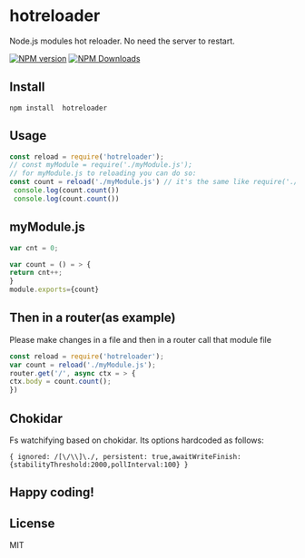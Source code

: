 # hotreloader
Node.js modules hot reloader. No need the server to restart.

[![NPM version](http://img.shields.io/npm/v/hotreloader.svg?style=flat)](https://npmjs.org/package/hotreloader) 
[![NPM Downloads](https://img.shields.io/npm/dm/hotreloader.svg?style=flat)](https://npmjs.org/package/hotreloader)

## Install

`npm install  hotreloader`

## Usage

```javascript
const reload = require('hotreloader');
// const myModule = require('./myModule.js');
// for myModule.js to reloading you can do so:
const count = reload('./myModule.js') // it's the same like require('./myModule.js')
 console.log(count.count())
 console.log(count.count())
 ```
 ## myModule.js
 
 ```javascript
 var cnt = 0;
 
 var count = () = > {
 return cnt++;
 }
 module.exports={count}
 ```
 ## Then in a router(as example)
 
 Please make changes in a file and then in a router call that module file
 
 ```javascript
 const reload = require('hotreloader');
 var count = reload('./myModule.js');
 router.get('/', async ctx = > {
 ctx.body = count.count();
 })
 ```
 ## Chokidar
 
 Fs watchifying based on chokidar. Its options hardcoded as follows:
 
 `{ ignored: /[\/\\]\./, persistent: true,awaitWriteFinish:{stabilityThreshold:2000,pollInterval:100} }`
 
 ## Happy coding!
 
 ## License
 
 MIT
 



